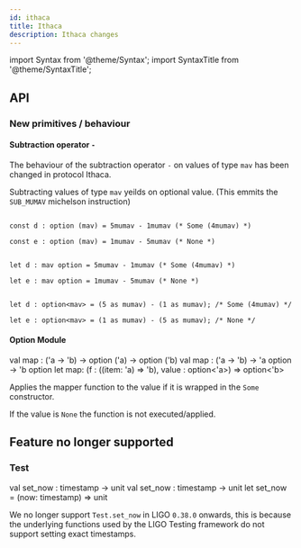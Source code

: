 ```yaml
---
id: ithaca
title: Ithaca
description: Ithaca changes
---
```


import Syntax from '@theme/Syntax';
import SyntaxTitle from '@theme/SyntaxTitle';

## API

### New primitives / behaviour

#### Subtraction operator `-`

The behaviour of the subtraction operator `-` on values of type `mav` has been changed in protocol Ithaca.

Subtracting values of type `mav` yeilds on optional value. (This emmits the `SUB_MUMAV` michelson instruction)

<Syntax syntax="pascaligo">

```pascaligo group=b

const d : option (mav) = 5mumav - 1mumav (* Some (4mumav) *)

const e : option (mav) = 1mumav - 5mumav (* None *)

```

</Syntax>
<Syntax syntax="cameligo">

```cameligo group=b

let d : mav option = 5mumav - 1mumav (* Some (4mumav) *)

let e : mav option = 1mumav - 5mumav (* None *)

```

</Syntax>

<Syntax syntax="jsligo">

```jsligo group=b

let d : option<mav> = (5 as mumav) - (1 as mumav); /* Some (4mumav) */

let e : option<mav> = (1 as mumav) - (5 as mumav); /* None */

```

</Syntax>



#### Option Module

<SyntaxTitle syntax="pascaligo">
val map : ('a -> 'b) -> option ('a) -> option ('b)
</SyntaxTitle>
<SyntaxTitle syntax="cameligo">
val map : ('a -> 'b) -> 'a option -> 'b option
</SyntaxTitle>

<SyntaxTitle syntax="jsligo">
let map: (f : ((item: 'a) => 'b), value : option&lt;'a&gt;) => option&lt;'b&gt;
</SyntaxTitle>

Applies the mapper function to the value if it is wrapped in the `Some` constructor.

If the value is `None` the function is not executed/applied.


## Feature no longer supported


### Test

<SyntaxTitle syntax="pascaligo">
val set_now : timestamp -> unit
</SyntaxTitle>
<SyntaxTitle syntax="cameligo">
val set_now : timestamp -> unit
</SyntaxTitle>

<SyntaxTitle syntax="jsligo">
let set_now = (now: timestamp) => unit
</SyntaxTitle>

We no longer support `Test.set_now` in LIGO `0.38.0` onwards, this is because
the underlying functions used by the LIGO Testing framework do not support 
setting exact timestamps.
